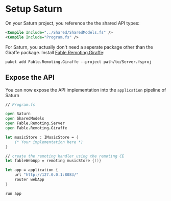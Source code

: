# Setup Saturn
On your Saturn project, you reference the the shared API types:
```xml
<Compile Include="../Shared/SharedModels.fs" />
<Compile Include="Program.fs" />
```
For Saturn, you actually don't need a seperate package other than the Giraffe package. Install [Fable.Remoting.Giraffe](https://www.nuget.org/packages/Fable.Remoting.Giraffe/):
```
paket add Fable.Remoting.Giraffe --project path/to/Server.fsproj
```
## Expose the API
You can now expose the API implementation into the `application` pipeline of Saturn
```fs
// Program.fs

open Saturn
open SharedModels
open Fable.Remoting.Server
open Fable.Remoting.Giraffe

let musicStore : IMusicStore = {
    (* Your implementation here *)
} 

// create the remoting handler using the remoting CE 
let fableWebApp = remoting musicStore {()} 

let app = application {
    url "http://127.0.0.1:8083/"
    router webApp
}

run app
```
